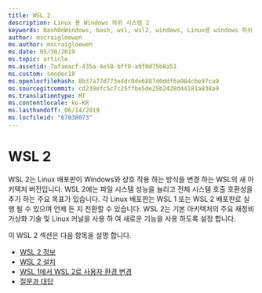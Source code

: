 ```yaml
---
title: WSL 2
description: Linux 용 Windows 하위 시스템 2
keywords: BashOnWindows, bash, wsl, wsl2, windows, Linux용 windows 하위 시스템, windowssubsystem, ubuntu, debian, suse, windows 10, 설치
author: mscraigloewen
ms.author: mscraigloewen
ms.date: 05/30/2019
ms.topic: article
ms.assetid: 7afaeacf-435a-4e58-bff0-a9f0d75b8a51
ms.custom: seodec18
ms.openlocfilehash: 8b37a77d773e4dc0de688740ddf6a984cbe97ca9
ms.sourcegitcommit: cd239efc5c7c25ffbe5de25b2438d44181a838a9
ms.translationtype: MT
ms.contentlocale: ko-KR
ms.lasthandoff: 06/14/2019
ms.locfileid: "67038073"
---
```

# <a name="wsl-2"></a>WSL 2

WSL 2는 Linux 배포판이 Windows와 상호 작용 하는 방식을 변경 하는 WSL의 새 아키텍처 버전입니다. WSL 2에는 파일 시스템 성능을 늘리고 전체 시스템 호출 호환성을 추가 하는 주요 목표가 있습니다. 각 Linux 배포판는 WSL 1 또는 WSL 2 배포판로 실행 될 수 있으며 언제 든 지 전환할 수 있습니다. WSL 2는 기본 아키텍처의 주요 재정비 가상화 기술 및 Linux 커널을 사용 하 여 새로운 기능을 사용 하도록 설정 합니다.

이 WSL 2 섹션은 다음 항목을 설명 합니다.

* [WSL 2 정보](./wsl2-about.md)
* [WSL 2 설치](./wsl2-install.md)
* [WSL 1에서 WSL 2로 사용자 환경 변경](./wsl2-ux-changes.md)
* [질문과 대답](./wsl2-faq.md)